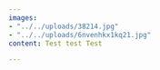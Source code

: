 ```yaml
---
images:
- "../../uploads/38214.jpg"
- "../../uploads/6nvenhkx1kq21.jpg"
content: Test test Test

---
```

